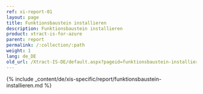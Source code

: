 ```yaml
---
ref: xi-report-01
layout: page
title: Funktionsbaustein installieren
description: Funktionsbaustein installieren
product: xtract-is-for-azure
parent: report
permalink: /:collection/:path
weight: 1
lang: de_DE
old_url: /Xtract-IS-DE/default.aspx?pageid=funktionsbaustein-installieren
---
```

{% include _content/de/xis-specific/report/funktionsbaustein-installieren.md %}
